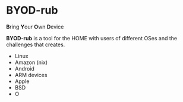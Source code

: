 BYOD-rub
=========

**B**ring **Y**our **O**wn **D**evice

**BYOD-rub** is a tool for the HOME with users of different OSes and the challenges that creates. 

+ Linux 
+ Amazon (nix)
+ Android
+ ARM devices
+ Apple
+ BSD 
+ O
